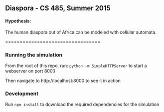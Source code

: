 ## Diaspora  - CS 485, Summer 2015

#### Hypothesis:
The human diaspora out of Africa can be modeled with cellular automata.

=================================

### Running the simulation
From the root of this repo, run:
  `python -m SimpleHTTPServer`
to start a webserver on port 8000

Then navigate to http://localhost:8000 to see it in action

### Development
Run `npm install` to download the required dependencies for the simulation
